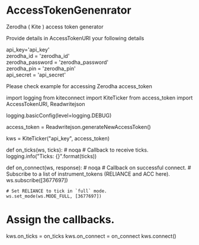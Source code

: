 # AccessTokenGenenrator
Zerodha ( Kite ) access token generator

Provide details in AccessTokenURI your following details

api_key='api_key'                                            
zerodha_id = 'zerodha_id'                                      
zerodha_password = 'zerodha_password'                                                          
zerodha_pin = 'zerodha_pin'                                        
api_secret = 'api_secret'

Please check example for accessing Zerodha access_token


import logging
from kiteconnect import KiteTicker
from access_token import AccessTokenURI, Readwritejson

logging.basicConfig(level=logging.DEBUG)

access_token = Readwritejson.generateNewAccessToken()

kws = KiteTicker("api_key", access_token)

def on_ticks(ws, ticks):  # noqa
    # Callback to receive ticks.
    logging.info("Ticks: {}".format(ticks))

def on_connect(ws, response):  # noqa
    # Callback on successful connect.
    # Subscribe to a list of instrument_tokens (RELIANCE and ACC here).
    ws.subscribe([3677697])

    # Set RELIANCE to tick in `full` mode.
    ws.set_mode(ws.MODE_FULL, [3677697])

# Assign the callbacks.
kws.on_ticks = on_ticks
kws.on_connect = on_connect
kws.connect()

